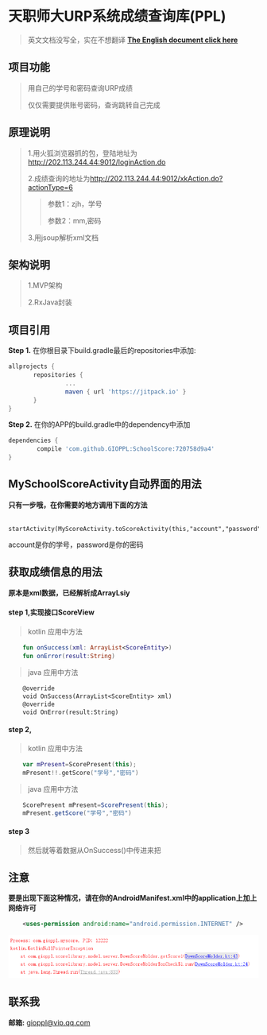 天职师大URP系统成绩查询库(PPL)
======================================================
>英文文档没写全，实在不想翻译
**[The English document click here](https://github.com/GIOPPL/SchoolScore/blob/master/EnglishMD.md)**

项目功能
-------------------
>用自己的学号和密码查询URP成绩
>
>仅仅需要提供账号密码，查询跳转自己完成

原理说明
--------
> 1.用火狐浏览器抓的包，登陆地址为<http://202.113.244.44:9012/loginAction.do>
>
> 2.成绩查询的地址为<http://202.113.244.44:9012/xkAction.do?actionType=6>
>>参数1：zjh，学号
>>
>>参数2：mm,密码
>>
> 3.用jsoup解析xml文档

架构说明
-------
> 1.MVP架构
>
> 2.RxJava封装

项目引用
---------
**Step 1.** 在你根目录下build.gradle最后的repositories中添加:
```groovy
allprojects {
	   repositories {
		        ...
		        maven { url 'https://jitpack.io' }
	   }
}
```

**Step 2.** 在你的APP的build.gradle中的dependency中添加
```groovy
dependencies {
	    compile 'com.github.GIOPPL:SchoolScore:720758d9a4'
}
```

MySchoolScoreActivity自动界面的用法
----------------------------------
**只有一步哦，在你需要的地方调用下面的方法** 
```adnroid 
    startActivity(MyScoreActivity.toScoreActivity(this,"account","password"))
```
account是你的学号，password是你的密码

获取成绩信息的用法
----------------------------------
**原本是xml数据，已经解析成ArrayLsiy<ScoreEnity>** 
#### step 1,实现接口ScoreView

>kotlin 应用中方法
```kotlin 
    fun onSuccess(xml: ArrayList<ScoreEntity>)
    fun onError(result:String)
```
>java 应用中方法
```android
    @override
    void OnSuccess(ArrayList<ScoreEntity> xml)
    @override
    void OnError(result:String)
```
#### step 2,
>kotlin 应用中方法
```kotlin
    var mPresent=ScorePresent(this);
    mPresent!!.getScore("学号","密码")
```
>java 应用中方法
```java
    ScorePresent mPresent=ScorePresent(this);
    mPresent.getScore("学号","密码")
```
#### step 3
> 然后就等着数据从OnSuccess()中传进来把

注意
--------
**要是出现下面这种情况，请在你的AndroidManifest.xml中的application上加上网络许可**
```xml
    <uses-permission android:name="android.permission.INTERNET" />
```

![error](https://github.com/GIOPPL/SchoolScore/blob/master/error_image.png)

联系我
-------
 **邮箱:** gioppl@vip.qq.com
